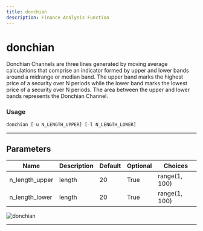 ```yaml
---
title: donchian
description: Finance Analysis Function
---
```


# donchian

Donchian Channels are three lines generated by moving average calculations that comprise an indicator formed by upper and lower bands around a midrange or median band. The upper band marks the highest price of a security over N periods while the lower band marks the lowest price of a security over N periods. The area between the upper and lower bands represents the Donchian Channel.

### Usage

```python
donchian [-u N_LENGTH_UPPER] [-l N_LENGTH_LOWER]
```

---

## Parameters

| Name | Description | Default | Optional | Choices |
| ---- | ----------- | ------- | -------- | ------- |
| n_length_upper | length | 20 | True | range(1, 100) |
| n_length_lower | length | 20 | True | range(1, 100) |

![donchian](https://user-images.githubusercontent.com/46355364/154310472-6cd5805f-b87f-4668-85a1-3e5dd7267848.png)

---
